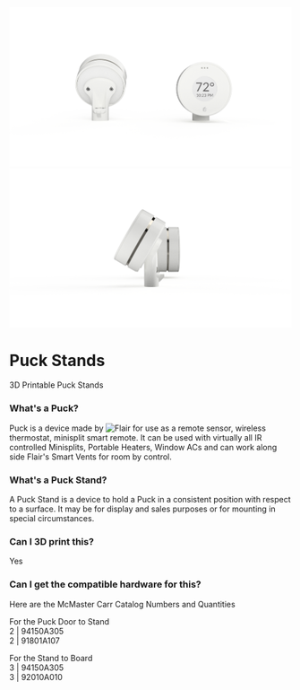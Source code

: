 ![Head On](/Puck%20Multi%20Angle%20Stand%20Head%20On.png?raw=true)
![Side Angled](/Puck%20Multi%20Angle%20Stand%20Side%20Angled.png?raw=true)


# Puck Stands
3D Printable Puck Stands

### What's a Puck?
Puck is a device made by ![Flair](https://flair.co) for use as a remote sensor, wireless thermostat, minisplit smart remote.  It can be used with virtually all IR controlled Minisplits, Portable Heaters, Window ACs and can work along side Flair's Smart Vents for room by control.

### What's a Puck Stand?
A Puck Stand is a device to hold a Puck in a consistent position with respect to a surface. It may be for display and sales purposes or for mounting in special circumstances.

### Can I 3D print this?
Yes

### Can I get the compatible hardware for this?
Here are the McMaster Carr Catalog Numbers and Quantities  

For the Puck Door to Stand  
2  | 94150A305  
2  | 91801A107  

For the Stand to Board  
3  | 94150A305  
3  | 92010A010  
